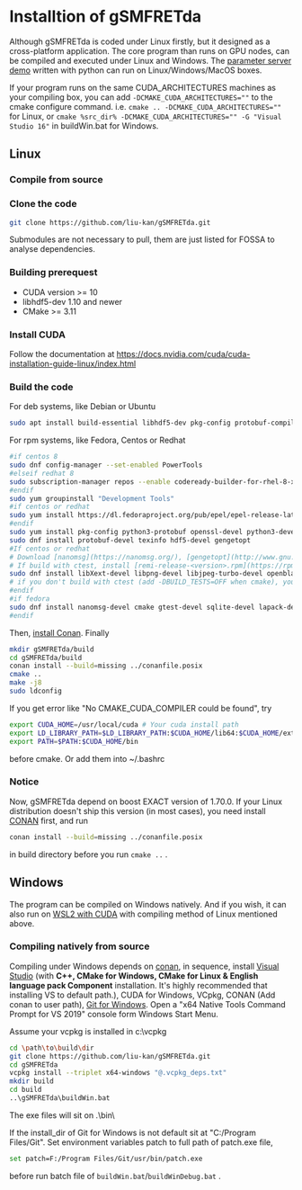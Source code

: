 # Installtion of gSMFRETda

Although gSMFRETda is coded under Linux firstly, but it designed as a cross-platform application. The core program than runs on GPU nodes, can be compiled and executed under Linux and Windows. The [parameter server demo](https://github.com/liu-kan/pySMFRETda) written with python can run on Linux/Windows/MacOS boxes.

If your program runs on the same CUDA_ARCHITECTURES machines as your compiling box, you can add ```-DCMAKE_CUDA_ARCHITECTURES=""``` to the cmake configure command. i.e. ```cmake .. -DCMAKE_CUDA_ARCHITECTURES=""``` for Linux, or ```cmake %src_dir% -DCMAKE_CUDA_ARCHITECTURES="" -G "Visual Studio 16"``` in buildWin.bat for Windows.

## Linux
### Compile from source

### Clone the code
```bash
git clone https://github.com/liu-kan/gSMFRETda.git
```
Submodules are not necessary to pull, them are just listed for FOSSA to analyse dependencies.

### Building prerequest
* CUDA version >= 10 
* libhdf5-dev 1.10 and newer 
* CMake >= 3.11

### Install CUDA
Follow the documentation at https://docs.nvidia.com/cuda/cuda-installation-guide-linux/index.html

### Build the code
For deb systems, like Debian or Ubuntu
```bash
sudo apt install build-essential libhdf5-dev pkg-config protobuf-compiler libprotobuf-dev libnanomsg-dev libboost-dev doxygen libboost-system-dev libboost-serialization-dev cmake gengetopt libboost-filesystem-dev libdlib-dev libgtest-dev libblas-dev liblapack-dev libsqlite3-dev libgsl-dev
```
For rpm systems, like Fedora, Centos or Redhat
```bash
#if centos 8
sudo dnf config-manager --set-enabled PowerTools 
#elseif redhat 8
sudo subscription-manager repos --enable codeready-builder-for-rhel-8-x86_64-rpms
#endif
sudo yum groupinstall "Development Tools" 
#if centos or redhat
sudo yum install https://dl.fedoraproject.org/pub/epel/epel-release-latest-8.noarch.rpm # or epel-release-latest-<your_version>.noarch.rpm  
#endif
sudo yum install pkg-config python3-protobuf openssl-devel python3-devel 
sudo dnf install protobuf-devel texinfo hdf5-devel gengetopt 
#If centos or redhat
# Download [nanomsg](https://nanomsg.org/), [gengetopt](http://www.gnu.org/software/gengetopt/), [cmake >=3.14](https://github.com/Kitware/CMake/releases/download/v3.17.4/cmake-3.17.4.tar.gz) and install them.
# If build with ctest, install [remi-release-<version>.rpm](https://rpms.remirepo.net/), then 
sudo dnf install libXext-devel libpng-devel libjpeg-turbo-devel openblas-devel gtest-devel sqlite-devel lapack-devel dlib-devel gsl-devel
# if you don't build with ctest (add -DBUILD_TESTS=OFF when cmake), you can ignore them.
#endif
#if fedora
sudo dnf install nanomsg-devel cmake gtest-devel sqlite-devel lapack-devel dlib-devel gsl-devel
#endif
```

Then, [install Conan](https://conan.io/downloads.html). Finally
```bash
mkdir gSMFRETda/build
cd gSMFRETda/build
conan install --build=missing ../conanfile.posix
cmake ..
make -j8
sudo ldconfig
```
If you get error like "No CMAKE_CUDA_COMPILER could be found", try
```bash
export CUDA_HOME=/usr/local/cuda # Your cuda install path
export LD_LIBRARY_PATH=$LD_LIBRARY_PATH:$CUDA_HOME/lib64:$CUDA_HOME/extras/CUPTI/lib64
export PATH=$PATH:$CUDA_HOME/bin
```
before cmake. Or add them into ~/.bashrc

### Notice
<!-- If you encounter cuda memory access issues, check if your GPU has enough memory first!  -->
Now, gSMFRETda depend on boost EXACT version of 1.70.0. If your Linux distribution doesn't ship this version (in most cases), you need install [CONAN](http://conan.io/downloads.html) first, and run 
```bash
conan install --build=missing ../conanfile.posix 
```
in build directory before you run ```cmake ..```  .

## Windows
The program can be compiled on Windows natively. And if you wish, it can also run on [WSL2 with CUDA](https://docs.nvidia.com/cuda/wsl-user-guide/index.html) with compiling method of Linux mentioned above.

### Compiling natively from source
Compiling under Windows depends on [conan](http://conan.io/downloads.html), in sequence, install [Visual Studio](https://visualstudio.microsoft.com/downloads/) (with **C++, CMake for Windows, CMake for Linux & English language pack Component** installation. It's highly recommended that installing VS to default path.), CUDA for Windows, VCpkg, CONAN (Add conan to user path), [Git for Windows](https://git-scm.com/download/win). Open a "x64 Native Tools Command Prompt for VS 2019" console form Windows Start Menu.

Assume your vcpkg is installed in c:\vcpkg

```bash
cd \path\to\build\dir
git clone https://github.com/liu-kan/gSMFRETda.git
cd gSMFRETda
vcpkg install --triplet x64-windows "@.vcpkg_deps.txt"
mkdir build
cd build
..\gSMFRETda\buildWin.bat
```

The exe files will sit on .\bin\

If the install_dir of Git for Windows is not default sit at "C:/Program Files/Git". Set environment variables patch to full path of patch.exe file,
```bash
set patch=F:/Program Files/Git/usr/bin/patch.exe
```
before run batch file of ```buildWin.bat```/```buildWinDebug.bat``` .
